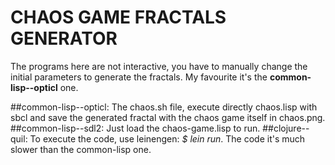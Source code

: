 # CHAOS GAME FRACTALS GENERATOR
The programs here are not interactive, you have to manually change the initial parameters to generate the fractals.
My favourite it's the **common-lisp--opticl** one.

##common-lisp--opticl:
The chaos.sh file, execute directly chaos.lisp with sbcl and save the generated fractal with the chaos game itself in chaos.png.
##common-lisp--sdl2:
Just load the chaos-game.lisp to run.
##clojure--quil:
To execute the code, use leinengen: *$ lein run*.
The code it's much slower than the common-lisp one.
